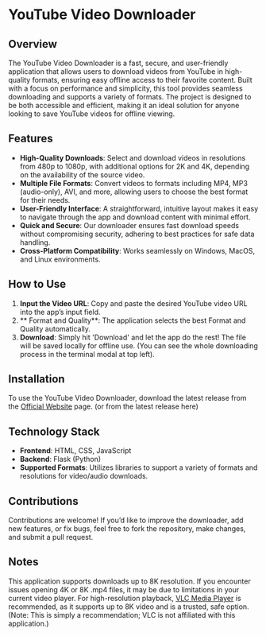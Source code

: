# YouTube Video Downloader

## Overview
The YouTube Video Downloader is a fast, secure, and user-friendly application that allows users to download videos from YouTube in high-quality formats, ensuring easy offline access to their favorite content. Built with a focus on performance and simplicity, this tool provides seamless downloading and supports a variety of formats. The project is designed to be both accessible and efficient, making it an ideal solution for anyone looking to save YouTube videos for offline viewing.

## Features
- **High-Quality Downloads**: Select and download videos in resolutions from 480p to 1080p, with additional options for 2K and 4K, depending on the availability of the source video.
- **Multiple File Formats**: Convert videos to formats including MP4, MP3 (audio-only), AVI, and more, allowing users to choose the best format for their needs.
- **User-Friendly Interface**: A straightforward, intuitive layout makes it easy to navigate through the app and download content with minimal effort.
- **Quick and Secure**: Our downloader ensures fast download speeds without compromising security, adhering to best practices for safe data handling.
- **Cross-Platform Compatibility**: Works seamlessly on Windows, MacOS, and Linux environments.

## How to Use
1. **Input the Video URL**: Copy and paste the desired YouTube video URL into the app’s input field.
2. ** Format and Quality**: The application selects the best Format and Quality automatically.
3. **Download**: Simply hit 'Download' and let the app do the rest! The file will be saved locally for offline use. (You can see the whole downloading process in the terminal modal at top left).

## Installation
To use the YouTube Video Downloader, download the latest release from the [Official Website](https://boudy-ytdownloader.netlify.app/) page.
(or from the latest release here)

## Technology Stack
- **Frontend**: HTML, CSS, JavaScript
- **Backend**: Flask (Python)
- **Supported Formats**: Utilizes libraries to support a variety of formats and resolutions for video/audio downloads.

## Contributions
Contributions are welcome! If you’d like to improve the downloader, add new features, or fix bugs, feel free to fork the repository, make changes, and submit a pull request.

## Notes
This application supports downloads up to 8K resolution. If you encounter issues opening 4K or 8K .mp4 files, it may be due to limitations in your current video player. For high-resolution playback, [VLC Media Player](https://get.videolan.org/vlc/3.0.21/win64/vlc-3.0.21-win64.exe#google_vignette) is recommended, as it supports up to 8K video and is a trusted, safe option. (Note: This is simply a recommendation; VLC is not affiliated with this application.)

